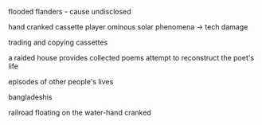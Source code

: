 flooded flanders - cause undisclosed

hand cranked cassette player
ominous solar phenomena -> tech damage

trading and copying cassettes 

a raided house provides collected poems
attempt to reconstruct the poet's life

episodes of other people's lives



bangladeshis

railroad floating on the water-hand cranked